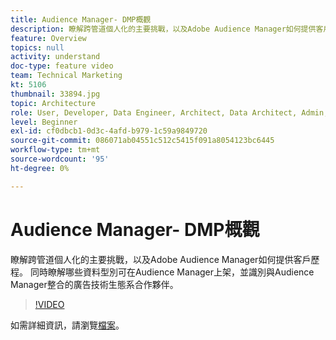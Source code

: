```yaml
---
title: Audience Manager- DMP概觀
description: 瞭解跨管道個人化的主要挑戰，以及Adobe Audience Manager如何提供客戶歷程。 同時瞭解哪些資料型別可在Audience Manager上架，並識別與Audience Manager整合的廣告技術生態系合作夥伴。
feature: Overview
topics: null
activity: understand
doc-type: feature video
team: Technical Marketing
kt: 5106
thumbnail: 33894.jpg
topic: Architecture
role: User, Developer, Data Engineer, Architect, Data Architect, Admin, Leader
level: Beginner
exl-id: cf0dbcb1-0d3c-4afd-b979-1c59a9849720
source-git-commit: 086071ab04551c512c5415f091a8054123bc6445
workflow-type: tm+mt
source-wordcount: '95'
ht-degree: 0%

---
```


# Audience Manager- DMP概觀

瞭解跨管道個人化的主要挑戰，以及Adobe Audience Manager如何提供客戶歷程。 同時瞭解哪些資料型別可在Audience Manager上架，並識別與Audience Manager整合的廣告技術生態系合作夥伴。

>[!VIDEO](https://video.tv.adobe.com/v/33894/?quality=12)

如需詳細資訊，請瀏覽[檔案](https://experienceleague.adobe.com/docs/audience-manager/user-guide/overview/aam-overview.html)。
